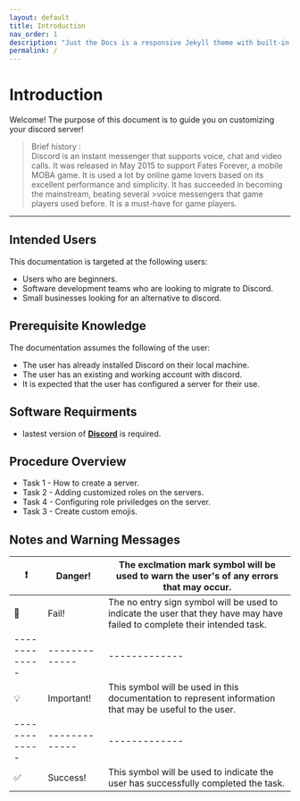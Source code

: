 ```yaml
---
layout: default
title: Introduction
nav_order: 1
description: "Just the Docs is a responsive Jekyll theme with built-in search that is easily customizable and hosted on GitHub Pages."
permalink: /
---
```


# Introduction
Welcome! The purpose of this document is to guide you on customizing your discord server!
>Brief history : <br />
>Discord is an instant messenger that supports voice, chat and video calls. It was released in May 2015 to support Fates Forever, a mobile MOBA game.
>It is used a lot by online game lovers based on its excellent performance and simplicity. It has succeeded in becoming the mainstream, beating several >voice messengers that game players used before. It is a must-have for game players.

---

## Intended Users
This documentation is targeted at the following users:
* Users who are beginners.
* Software development teams who are looking to migrate to Discord.
* Small businesses looking for an alternative to discord.


## Prerequisite Knowledge
The documentation assumes the following of the user:
* The user has already installed Discord on their local machine.
* The user has an existing and working account with discord.
* It is expected that the user has configured a server for their use.


## Software Requirments
* lastest version of [**Discord**](https://discord.com/download) is required.

## Procedure Overview
* Task 1 - How to create a server.
* Task 2 - Adding customized roles on the servers.
* Task 4 - Configuring role priviledges on the server.
* Task 3 - Create custom emojis.

## Notes and Warning Messages

| :heavy_exclamation_mark:  | Danger! | The exclmation mark symbol will be used to warn the user's of any errors that may occur.  |
| ------------- | ------------- | ------------- |
| :no_entry_sign: | Fail! | The no entry sign symbol will be used to indicate the user that they have may have failed to complete their intended task. |
| ------------- | ------------- | ------------- |
| :bulb: | Important! | This symbol will be used in this documentation to represent information that may be useful to the user. |
| ------------- | ------------- | ------------- |
| :white_check_mark: | Success! | This symbol will be used to indicate the user has successfully completed the task. |

